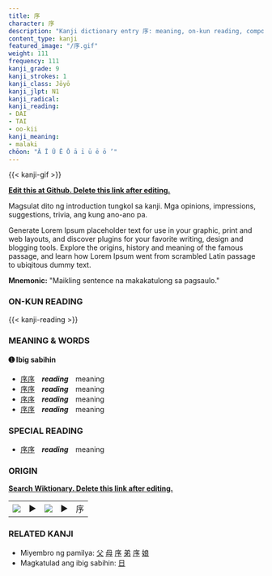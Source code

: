 ```yaml
---
title: 序
character: 序
description: "Kanji dictionary entry 序: meaning, on-kun reading, compounds, origin, related kanji"
content_type: kanji
featured_image: "/序.gif"
weight: 111
frequency: 111
kanji_grade: 9
kanji_strokes: 1
kanji_class: Jōyō
kanji_jlpt: N1
kanji_radical: 
kanji_reading: 
- DAI
- TAI
- oo-kii
kanji_meaning:
- malaki
chōon: "Ā Ī Ū Ē Ō ā ī ū ē ō ’"
---
```

[//]: # (Don't edit the line below. Kanji animated GIF code is automatically generated.)
{{< kanji-gif >}}

[//]: # (Edit below this line.)

**[Edit this at Github. Delete this link after editing.](https://github.com/tim0g/tim/tree/main/content/kanji/序/index.md)**

Magsulat dito ng introduction tungkol sa kanji. Mga opinions, impressions, suggestions, trivia, ang kung ano-ano pa.

Generate Lorem Ipsum placeholder text for use in your graphic, print and web layouts, and discover plugins for your favorite writing, design and blogging tools. Explore the origins, history and meaning of the famous passage, and learn how Lorem Ipsum went from scrambled Latin passage to ubiqitous dummy text.
 
**Mnemonic:** "Maikling sentence na makakatulong sa pagsaulo."

### ON-KUN READING

[//]: # (Don't edit the line below. ON-KUN READING code is automatically generated.)
{{< kanji-reading >}}

### MEANING & WORDS

#### ➊ **Ibig sabihin**
  - [序](../序)[序](../序)　***reading***　meaning
  - [序](../序)[序](../序)　***reading***　meaning
  - [序](../序)[序](../序)　***reading***　meaning
  - [序](../序)[序](../序)　***reading***　meaning

### SPECIAL READING
  - [序](../序)[序](../序)　***reading***　meaning

### ORIGIN

**[Search Wiktionary. Delete this link after editing.](https://wiktionary.org/wiki/序)**
<table class="kanji-table"><tr><td>
<img src="60px-序-bronze.svg.png">
</td><td>▶</td><td>
<img src="60px-序-oracle.svg.png">
</td><td>▶</td>
<td class="kanji-origin">序</td>
</tr></table>

### RELATED KANJI
- Miyembro ng pamilya: [父](../父) [母](../母) [序](../序) [弟](../弟) [序](../序) [娘](../娘)
- Magkatulad ang ibig sabihin: [日](../日)
